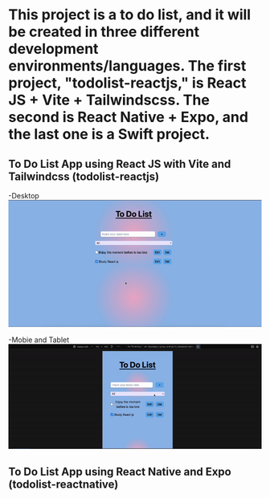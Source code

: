 # This project is a to do list, and it will be created in three different development environments/languages. The first project, "todolist-reactjs," is React JS + Vite + Tailwindscss. The second is React Native + Expo, and the last one is a Swift project.

## To Do List App using React JS with Vite and Tailwindcss (todolist-reactjs)

-Desktop
![Begin Banner](/toDoList-reactjs/public/reactjs-desktop.gif)

-Mobie and Tablet
![Begin Banner](/toDoList-reactjs/public/reactjs-mobileAndTable.gif)

## To Do List App using React Native and Expo (todolist-reactnative)

<!-- ![Begin Banner](/finalReactNative.jpg =100x20)
<img src="/finalReactNative.jpg" alt="Begin Banner" width="340" height="600">
-->

<!-- !
## To Do List App using Swift (todolist-swift)

![Begin Banner](/finalSwift.jpg)
-->
